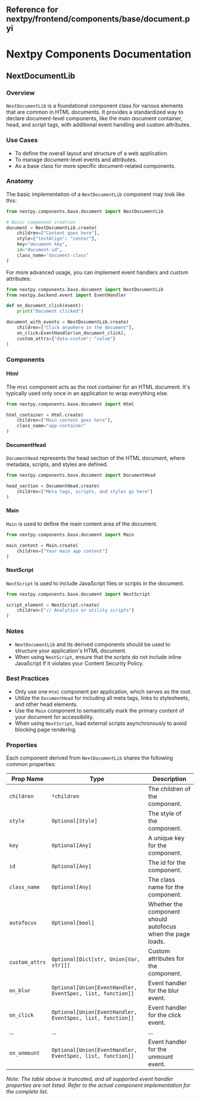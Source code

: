 ##  Reference for nextpy/frontend/components/base/document.pyi

# Nextpy Components Documentation

## NextDocumentLib

### Overview

`NextDocumentLib` is a foundational component class for various elements that are common in HTML documents. It provides a standardized way to declare document-level components, like the main document container, head, and script tags, with additional event handling and custom attributes.

### Use Cases

- To define the overall layout and structure of a web application.
- To manage document-level events and attributes.
- As a base class for more specific document-related components.

### Anatomy

The basic implementation of a `NextDocumentLib` component may look like this:

```python
from nextpy.components.base.document import NextDocumentLib

# Basic component creation
document = NextDocumentLib.create(
    children=["Content goes here"],
    style={"textAlign": "center"},
    key="document-key",
    id="document-id",
    class_name="document-class"
)
```

For more advanced usage, you can implement event handlers and custom attributes:

```python
from nextpy.components.base.document import NextDocumentLib
from nextpy.backend.event import EventHandler

def on_document_click(event):
    print("Document clicked")

document_with_events = NextDocumentLib.create(
    children=["Click anywhere in the document"],
    on_click=EventHandler(on_document_click),
    custom_attrs={"data-custom": "value"}
)
```

### Components

#### Html

The `Html` component acts as the root container for an HTML document. It's typically used only once in an application to wrap everything else.

```python
from nextpy.components.base.document import Html

html_container = Html.create(
    children=["Main content goes here"],
    class_name="app-container"
)
```

#### DocumentHead

`DocumentHead` represents the head section of the HTML document, where metadata, scripts, and styles are defined.

```python
from nextpy.components.base.document import DocumentHead

head_section = DocumentHead.create(
    children=["Meta tags, scripts, and styles go here"]
)
```

#### Main

`Main` is used to define the main content area of the document.

```python
from nextpy.components.base.document import Main

main_content = Main.create(
    children=["Your main app content"]
)
```

#### NextScript

`NextScript` is used to include JavaScript files or scripts in the document.

```python
from nextpy.components.base.document import NextScript

script_element = NextScript.create(
    children=["// Analytics or utility scripts"]
)
```

### Notes

- `NextDocumentLib` and its derived components should be used to structure your application's HTML document.
- When using `NextScript`, ensure that the scripts do not include inline JavaScript if it violates your Content Security Policy.

### Best Practices

- Only use one `Html` component per application, which serves as the root.
- Utilize the `DocumentHead` for including all meta tags, links to stylesheets, and other head elements.
- Use the `Main` component to semantically mark the primary content of your document for accessibility.
- When using `NextScript`, load external scripts asynchronously to avoid blocking page rendering.

### Properties

Each component derived from `NextDocumentLib` shares the following common properties:

| Prop Name       | Type                                                      | Description                                                |
| --------------- | --------------------------------------------------------- | ---------------------------------------------------------- |
| `children`      | `*children`                                               | The children of the component.                             |
| `style`         | `Optional[Style]`                                         | The style of the component.                                |
| `key`           | `Optional[Any]`                                           | A unique key for the component.                            |
| `id`            | `Optional[Any]`                                           | The id for the component.                                  |
| `class_name`    | `Optional[Any]`                                           | The class name for the component.                          |
| `autofocus`     | `Optional[bool]`                                          | Whether the component should autofocus when the page loads.|
| `custom_attrs`  | `Optional[Dict[str, Union[Var, str]]]`                    | Custom attributes for the component.                       |
| `on_blur`       | `Optional[Union[EventHandler, EventSpec, list, function]]`| Event handler for the blur event.                          |
| `on_click`      | `Optional[Union[EventHandler, EventSpec, list, function]]`| Event handler for the click event.                         |
| ...             | ...                                                       | ...                                                        |
| `on_unmount`    | `Optional[Union[EventHandler, EventSpec, list, function]]`| Event handler for the unmount event.                       |

*Note: The table above is truncated, and all supported event handler properties are not listed. Refer to the actual component implementation for the complete list.*